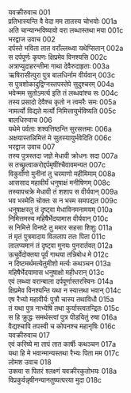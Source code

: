 यवक्रीरुवाच	001  
प्रतिभास्यन्ति वै वेदा मम तातस्य चोभयोः	001a  
अति चान्यान्भविष्यावो वरा लब्धास्तथा मया	001c  
भरद्वाज उवाच	002  
दर्पस्ते भविता तात वराँल्लब्ध्वा यथेप्सितान्	002a  
स दर्पपूर्णः कृपणः क्षिप्रमेव विनश्यसि	002c  
अत्राप्युदाहरन्तीमा गाथा देवैरुदाहृताः	003a  
ऋषिरासीत्पुरा पुत्र बालधिर्नाम वीर्यवान्	003c  
स पुत्रशोकादुद्विग्नस्तपस्तेपे सुदुश्चरम्	004a  
भवेन्मम सुतोऽमर्त्य इति तं लब्धवांश्च सः	004c  
तस्य प्रसादो देवैश्च कृतो न त्वमरैः समः	005a  
नामर्त्यो विद्यते मर्त्यो निमित्तायुर्भविष्यति	005c  
बालधिरुवाच	006  
यथेमे पर्वताः शश्वत्तिष्ठन्ति सुरसत्तमाः	006a  
अक्षयास्तन्निमित्तं मे सुतस्यायुर्भवेदिति	006c  
भरद्वाज उवाच	007  
तस्य पुत्रस्तदा जज्ञे मेधावी क्रोधनः सदा	007a  
स तच्छ्रुत्वाकरोद्दर्पमृषींश्चैवावमन्यत	007c  
विकुर्वाणो मुनीनां तु चरमाणो महीमिमाम्	008a  
आससाद महावीर्यं धनुषाक्षं मनीषिणम्	008c  
तस्यापचक्रे मेधावी तं शशाप स वीर्यवान्	009a  
भव भस्मेति चोक्तः स न भस्म समपद्यत	009c  
धनुषाक्षस्तु तं दृष्ट्वा मेधाविनमनामयम्	010a  
निमित्तमस्य महिषैर्भेदयामास वीर्यवान्	010c  
स निमित्ते विनष्टे तु ममार सहसा शिशुः	011a  
तं मृतं पुत्रमादाय विललाप ततः पिता	011c  
लालप्यमानं तं दृष्ट्वा मुनयः पुनरार्तवत्	012a  
ऊचुर्वेदोक्तया पूर्वं गाथया तन्निबोध मे	012c  
न दिष्टमर्थमत्येतुमीशो मर्त्यः कथञ्चन	013a  
महिषैर्भेदयामास धनुषाक्षो महीधरान्	013c  
एवं लब्ध्वा वरान्बाला दर्पपूर्णास्तरस्विनः	014a  
क्षिप्रमेव विनश्यन्ति यथा न स्यात्तथा भवान्	014c  
एष रैभ्यो महावीर्यः पुत्रौ चास्य तथाविधौ	015a  
तं यथा पुत्र नाभ्येषि तथा कुर्यास्त्वतन्द्रितः	015c  
स हि क्रुद्धः समर्थस्त्वां पुत्र पीडयितुं रुषा	016a  
वैद्यश्चापि तपस्वी च कोपनश्च महानृषिः	016c  
यवक्रीरुवाच	017  
एवं करिष्ये मा तापं तात कार्षीः कथञ्चन	017a  
यथा हि मे भवान्मान्यस्तथा रैभ्यः पिता मम	017c  
लोमश उवाच	018  
उक्त्वा स पितरं श्लक्ष्णं यवक्रीरकुतोभयः	018a  
विप्रकुर्वन्नृषीनन्यानतुष्यत्परया मुदा	018c  
